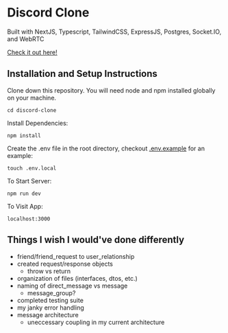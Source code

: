 # Discord Clone

Built with NextJS, Typescript, TailwindCSS, ExpressJS, Postgres, Socket.IO, and WebRTC

[Check it out here!](https://discord-clone-server-0.herokuapp.com/)

## Installation and Setup Instructions

Clone down this repository. You will need node and npm installed globally on your machine.

`cd discord-clone`

Install Dependencies:

`npm install`

Create the .env file in the root directory, checkout [.env.example](/.env.example) for an example:

`touch .env.local`

To Start Server:

`npm run dev`

To Visit App:

`localhost:3000`

## Things I wish I would've done differently

- friend/friend_request to user_relationship
- created request/response objects
  - throw vs return
- organization of files (interfaces, dtos, etc.)
- naming of direct_message vs message
  - message_group?
- completed testing suite
- my janky error handling
- message architecture
  - uneccessary coupling in my current architecture
